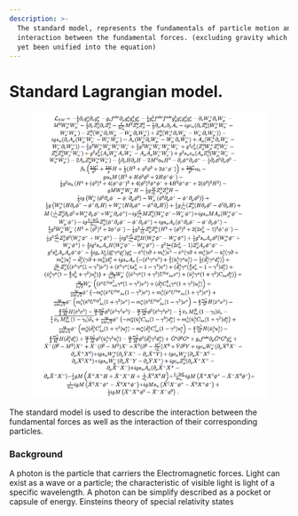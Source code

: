 ```yaml
---
description: >-
  The standard model, represents the fundamentals of particle motion and the
  interaction between the fundamental forces. (excluding gravity which has not
  yet been unified into the equation)
---
```


# Standard Lagrangian model.

<figure><img src="../../../.gitbook/assets/Screen_Shot_2016-08-03_at_3.webp" alt=""><figcaption></figcaption></figure>

The standard model is used to describe the interaction between the fundamental forces as well as the interaction of their corresponding particles.

### Background

A photon is the particle that carriers the Electromagnetic forces. Light can exist as a wave or a particle; the characteristic of visible light is light of a specific wavelength. A photon can be simplify described as a pocket or capsule of energy. Einsteins theory of special relativity states
